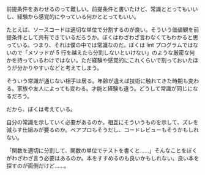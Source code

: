 前提条件をあわせるのって難しい。前提条件と書いたけど、常識ととってもいいし、経験から感覚的にやっている何かととってもいい。

たとえば、ソースコードは適切な単位で分割するのが良い。そういう価値観を前提条件として共有できているだろうか。ぼくはわざわざ言わなくてもわかると思っている。つまり、それは僕の中では常識なのだ。ぼくは lint プログラムではないので「メソッドが 5 行を越えたら分割しないといけない」のような厳密な何かを持っているわけではない。ただ経験や感覚的にこれくらいで割っておいたほうが分かりやすいなどと考えてしまう。

そういう常識が通じない相手は居る。年齢が違えば技術に触れてきた時期も変わる。家族や友人によっても変わる。才能と経験も違う。どうして常識が同じになるだろう。

だから、ぼくは考えている。

自分の常識を示していく必要があるのか。相互にそういうものを示して、ズレを減らす仕組みが要るのか。ペアプロもそうだし、コードレビューもそうかもしれない。

「関数を適切に分割して、関数の単位でテストを書くと……」そんなことをぼくがわざわざ言う必要はあるのか。本をすすめるのも良いかもしれない。良い本を探すのが面倒だけど……。
